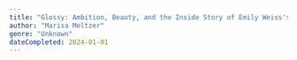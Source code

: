 ```yaml
---
title: "Glossy: Ambition, Beauty, and the Inside Story of Emily Weiss's Glossier"
author: "Marisa Meltzer"
genre: "Unknown"
dateCompleted: 2024-01-01
---
```


